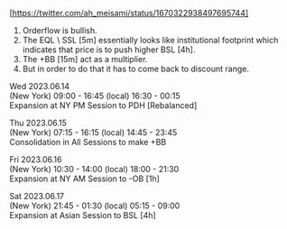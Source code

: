 [https://twitter.com/ah_meisami/status/1670322938497695744]  

1. Orderflow is bullish.  
2. The EQL \ SSL [5m] essentially looks like institutional footprint which indicates that price is to push higher BSL [4h].    
3. The +BB [15m] act as a multiplier.   
4. But in order to do that it has to come back to discount range.  


Wed 2023.06.14   
(New York) 09:00 - 16:45 (local) 16:30 - 00:15   
Expansion at NY PM Session to PDH [Rebalanced]  


Thu 2023.06.15  
(New York) 07:15 - 16:15 (local) 14:45 - 23:45   
Consolidation in All Sessions to make +BB  

Fri 2023.06.16  
(New York) 10:30 - 14:00 (local) 18:00 - 21:30   
Expansion at NY AM Session to -OB [1h]  

Sat 2023.06.17  
(New York) 21:45 - 01:30 (local) 05:15 - 09:00   
Expansion at Asian Session to BSL [4h]  